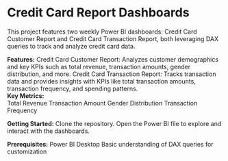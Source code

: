 # Credit Card Report Dashboards
This project features two weekly Power BI dashboards: Credit Card Customer Report and Credit Card Transaction Report, both leveraging DAX queries to track and analyze credit card data.

**Features:**
Credit Card Customer Report: Analyzes customer demographics and key KPIs such as total revenue, transaction amounts, gender distribution, and more.
Credit Card Transaction Report: Tracks transaction data and provides insights with KPIs like total transaction amounts, transaction frequency, and spending patterns.   
**Key Metrics:**                                                                                                                                           
Total Revenue
Transaction Amount
Gender Distribution
Transaction Frequency        

**Getting Started:**
Clone the repository.
Open the Power BI file to explore and interact with the dashboards.        

**Prerequisites:**
Power BI Desktop
Basic understanding of DAX queries for customization
